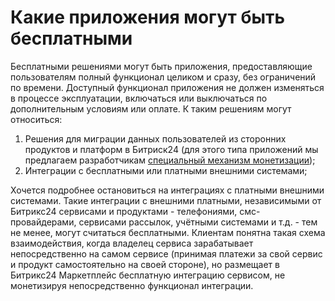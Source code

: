 # Какие приложения могут быть бесплатными

Бесплатными решениями могут быть приложения, предоставляющие пользователям полный функционал целиком и сразу, без ограничений по времени. Доступный функционал приложения не должен изменяться в процессе эксплуатации, включаться или выключаться по дополнительным условиям или оплате. К таким решениям могут относиться:

1. Решения для миграции данных пользователей из сторонних продуктов и платформ в Битриск24 (для этого типа приложений мы предлагаем разработчикам [специальный механизм монетизации](https://development.bitrix24.site/migration/));
2. Интеграции с бесплатными или платными внешними системами;

Хочется подробнее остановиться на интеграциях с платными внешними системами. Такие интеграции с внешними платными, независимыми от Битрикс24 сервисами и продуктами - телефониями, смс-провайдерами, сервисами рассылок, учётными системами и т.д. - тем не менее, могут считаться бесплатными. Клиентам понятна такая схема взаимодействия, когда владелец сервиса зарабатывает непосредственно на самом сервисе (принимая платежи за свой сервис и продукт самостоятельно на своей стороне), но размещает в Битрикс24 Маркетплейс бесплатную интеграцию сервисом, не монетизируя непосредственно функционал интеграции.
